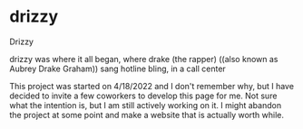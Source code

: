# drizzy
Drizzy

drizzy was where it all began, where drake (the rapper) ((also known as Aubrey Drake Graham)) sang hotline bling,
in a call center

This project was started on 4/18/2022 and I don't remember why, but I have decided to invite a few coworkers to develop this page for me. Not sure what the intention is, but I am still actively working on it. I might abandon the project at some point and make a website that is actually worth while. 